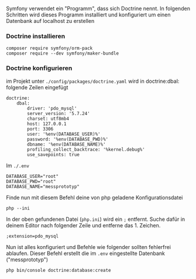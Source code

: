 Symfony verwendet ein "Programm", dass sich Doctrine nennt. In folgenden Schritten wird dieses Programm installiert und konfiguriert um einen Datenbank auf localhost zu erstellen
### Doctrine installieren

```
composer require symfony/orm-pack
composer require --dev symfony/maker-bundle
```


### Doctrine konfigurieren

im Projekt unter `./config/packages/doctrine.yaml` wird in doctrine:dbal: folgende Zeilen eingefügt

```
doctrine:
	dbal:
		driver: 'pdo_mysql'
		server_version: '5.7.24'
		charset: utf8mb4
		host: 127.0.0.1
		port: 3306
		user: '%env(DATABASE_USER)%'
		password: '%env(DATABASE_PWD)%'
		dbname: '%env(DATABASE_NAME)%'
		profiling_collect_backtrace: '%kernel.debug%'
		use_savepoints: true
```


Im `./.env`

```
DATABASE_USER="root"
DATABASE_PWD="root"
DATABASE_NAME="messprototyp"
```


Finde nun mit diesem Befehl deine von php geladene Konfigurationsdatei

```
php --ini
```


In der oben gefundenen Datei (`php.ini`) wird ein `;` entfernt. Suche dafür in deinem Editor nach folgender Zeile und entferne das 1. Zeichen.

```
;extension=pdo_mysql
```


Nun ist alles konfiguriert und Befehle wie folgender sollten fehlerfrei ablaufen. Dieser Befehl erstellt die im `.env` eingestellte Datenbank ("messprototyp")

```
php bin/console doctrine:database:create
```
